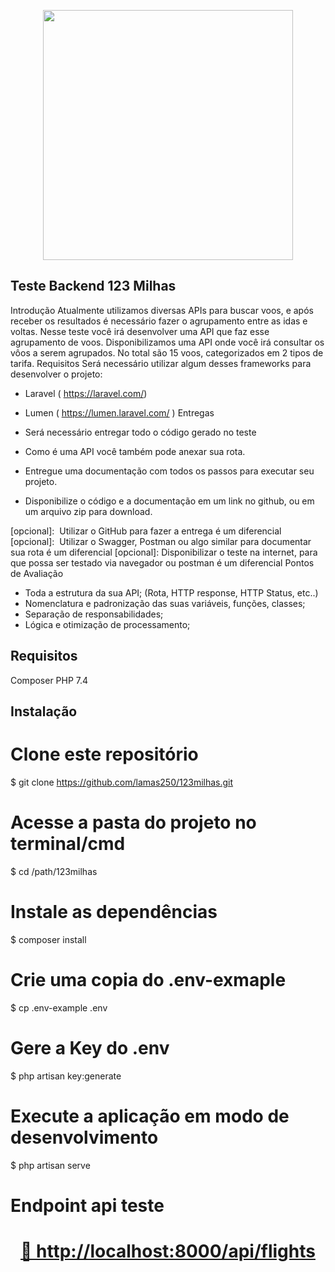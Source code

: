 <p align="center"><a href="https://laravel.com" target="_blank"><img src="https://raw.githubusercontent.com/laravel/art/master/logo-lockup/5%20SVG/2%20CMYK/1%20Full%20Color/laravel-logolockup-cmyk-red.svg" width="400"></a></p>

## Teste Backend 123 Milhas

Introdução
Atualmente utilizamos diversas APIs para buscar voos, e após receber os resultados é
necessário fazer o agrupamento entre as idas e voltas.
Nesse teste você irá desenvolver uma API que faz esse agrupamento de voos.
Disponibilizamos uma API onde você irá consultar os vôos a serem agrupados. No total são
15 voos, categorizados em 2 tipos de tarifa.
Requisitos
Será necessário utilizar algum desses frameworks para desenvolver o projeto:
- Laravel (​ https://laravel.com/​ )
- Lumen (​ https://lumen.laravel.com/​ )
Entregas

- Será necessário entregar todo o código gerado no teste
- Como é uma API você também pode anexar sua rota.
- Entregue uma documentação com todos os passos para executar seu projeto.
- Disponibilize o código e a documentação em um link no github, ou em um arquivo
zip para download.

[opcional]: ​ Utilizar o GitHub para fazer a entrega é um diferencial
[opcional]: ​ Utilizar o Swagger, Postman ou algo similar para documentar sua rota é um
diferencial
[opcional]:​ Disponibilizar o teste na internet, para que possa ser testado via navegador ou
postman é um diferencial
Pontos de Avaliação

- Toda a estrutura da sua API; (Rota, HTTP response, HTTP Status, etc..)
- Nomenclatura e padronização das suas variáveis, funções, classes;
- Separação de responsabilidades;
- Lógica e otimização de processamento;

## Requisitos
Composer
PHP 7.4
## Instalação

# Clone este repositório
$ git clone https://github.com/lamas250/123milhas.git

# Acesse a pasta do projeto no terminal/cmd
$ cd /path/123milhas

# Instale as dependências
$ composer install

# Crie uma copia do .env-exmaple
$ cp .env-example .env

# Gere a Key do .env
$ php artisan key:generate

# Execute a aplicação em modo de desenvolvimento
$ php artisan serve

# Endpoint api teste

<h1 align="center">
    <a href="http://localhost:8000/api/flights">🔗 http://localhost:8000/api/flights</a>
</h1>




